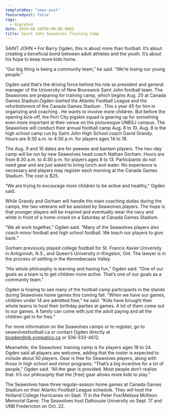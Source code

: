 ```yaml
---
templateKey: "news-post"
featuredpost: false
tags:
  - migrated
date: 2019-06-20T00:00:00.000Z
title: Saint John Seawolves Training Camp
---
```

SAINT JOHN • For Barry Ogden, this is about more than football. It’s about creating a beneficial bond between adult athletes and the youth. It’s about his hope to keep more kids home.

“Our big thing is being a community team,” he said. “We’re losing our young people.”

Ogden said that’s the driving force behind his role as president and general manager of the University of New Brunswick Saint John football team. The Seawolves are preparing for training camp, which begins Aug. 20 at Canada Games Stadium.Ogden started the Atlantic Football League and the refurbishment of the Canada Games Stadium . This s year 45 for him in organizing and coaching . He wants to involve more children.
But before the opening kick-off, the Port City pigskin squad is gearing up for something even more important at their venue on the picturesque UNBSJ campus. The Seawolves will conduct their annual football camp Aug. 8 to 10. Aug. 8 is the high school camp run by Saint John High School coach David Grandy. Hours are 8:30 a.m. to 4:30 p.m. for players ages 14 to 18.

The Aug. 9 and 10 dates are for peewee and bantam players. The two-day camp will be run by new Seawolves head coach Nathan Gorham. Hours are from 8:30 a.m. to 4:30 p.m. for players ages 8 to 13. Participants do not need gear and are just asked to bring lunch and water. No experience is necessary and players may register each morning at the Canada Games Stadium. The cost is $25.

“We are trying to encourage more children to be active and healthy,” Ogden said.

While Grandy and Gorham will handle the main coaching duties during the camps, the two veterans will be assisted by Seawolves players. The hope is that younger players will be inspired and eventually wear the navy and white in front of a home crowd on a Saturday at Canada Games Stadium.

“We all work together,” Ogden said. “Many of the Seawolves players also coach minor football and high school football. We teach our players to give back.”

Gorham previously played college football for St. Francis Xavier University in Antigonish, N.S., and Queen’s University in Kingston, Ont. The lawyer is in the process of settling in the Kennebecasis Valley.

“His whole philosophy is learning and having fun,” Ogden said. “One of our goals as a team is to get children more active. That’s one of our goals as a community team.”

Ogden is hoping to see many of the football camp participants in the stands during Seawolves home games this coming fall.
“When we have our games, children under 14 are admitted free,” he said. “Kids have brought their whole teams to host their birthday parties at games. A lot of them come out to our games. A family can come with just the adult paying and all the children get in for free.”

For more information on the Seawolves camps or to register, go to seawolvesfootball.ca or contact Ogden directly at bogden@nb.sympatico.ca or 506-333-4612.

Meanwhile, the Seawolves’ training camp is for players ages 18 to 24. Ogden said all players are welcome, adding that the roster is expected to include about 50 players. Gear is free for Seawolves players, along with those in high school and minor programs.
“That’s a big incentive for a lot of people,” Ogden said. “All the gear is provided. Most people don’t realize that. It’s our philosophy that the [free] gear allows more kids to play.”

The Seawolves have three regular-season home games at Canada Games Stadium on their Atlantic Football League schedule. They will host the Holland College Hurricanes on Sept. 11 in the Peter Fox/Melissa McKeon Memorial Game. The Seawolves host Dalhousie University on Sept. 17 and UNB Fredericton on Oct. 22.
